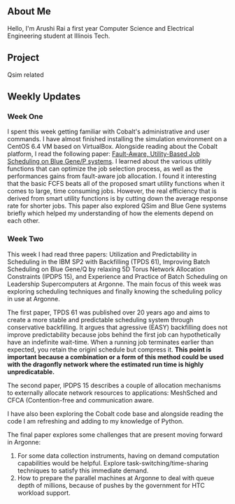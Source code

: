## About Me
Hello, I'm Arushi Rai a first year Computer Science and Electrical Engineering student at Illinois Tech.

## Project

Qsim related

## Weekly Updates

### Week One
  I spent this week getting familiar with Cobalt's administrative and user commands. I have almost finished installing the simulation environment on a CentOS 6.4 VM based on VirtualBox. Alongside reading about the Cobalt platform, I read the following paper: [Fault-Aware, Utility-Based Job Scheduling on Blue Gene/P systems](http://www.cs.iit.edu/~iraicu/teaching/CS550-S11/cluster09_wtang.pdf). I learned about the various utlitily functions that can optimize the job selection process, as well as the performances gains from fault-aware job allocation. I found it interesting that the basic FCFS beats all of the proposed smart utility functions when it comes to large, time consuming jobs. However, the real efficiency that is derived from smart utility functions is by cutting down the average response rate for shorter jobs. This paper also explored QSim and Blue Gene systems briefly which helped my understanding of how the elements depend on each other. 


### Week Two
This week I had read three papers: Utilization and Predictability in Scheduling in the IBM SP2 with Backfilling (TPDS 61), Improving Batch Scheduling on Blue Gene/Q by relaxing 5D Torus Network Allocation Constraints (IPDPS 15), and Experience and Practice of Batch Scheduling on Leadership Supercomputers at Argonne. The main focus of this week was exploring scheduling techniques and finally knowing the scheduling policy in use at Argonne. 

The first paper, TPDS 61 was published over 20 years ago and aims to create a more stable and predictable scheduling system through conservative backfilling. It argues that agressive (EASY) backfilling does not improve predictability because jobs behind the first job can hypothetically have an indefinite wait-time. When a running job terminates earlier than expected, you retain the originl schedule but compress it. **This point is important because a combination or a form of this method could be used with the dragonfly network where the estimated run time is highly unpredicatable.** 

The second paper, IPDPS 15 describes a couple of allocation mechanisms to externally allocate network resources to applications: MeshSched and CFCA (Contention-free and communication aware.


I have also been exploring the Cobalt code base and alongside reading the code I am refreshing and adding to my knowledge of Python.

The final paper explores some challenges that are present moving forward in Argonne:

1. For some data collection instruments, having on demand computation capabilities would be helpful. 
	Explore task-switching/time-sharing techniques to satisfy this immediate demand.
2. How to prepare the parallel machines at Argonne to deal with queue depth of millions, because of pushes by the government for  HTC workload support.



